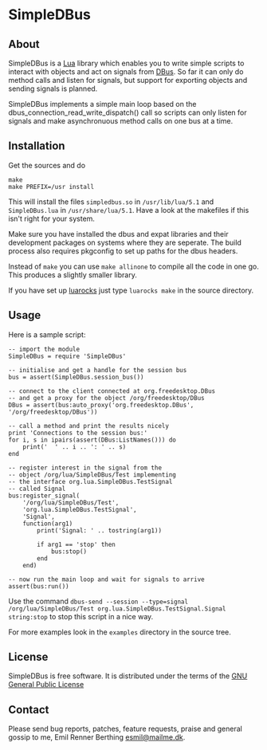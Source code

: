 SimpleDBus
==========


About
-----

SimpleDBus is a [Lua][1] library which enables you to write simple scripts to
interact with objects and act on signals from [DBus][2]. So far it can only do
method calls and listen for signals, but support for exporting objects and
sending signals is planned.

SimpleDBus implements a simple main loop based on the
dbus_connection_read_write_dispatch() call so scripts can only listen for
signals and make asynchronuous method calls on one bus at a time.

[1]: http://www.lua.org
[2]: http://dbus.freedesktop.org

Installation
------------

Get the sources and do

    make
    make PREFIX=/usr install

This will install the files `simpledbus.so` in `/usr/lib/lua/5.1` and
`SimpleDBus.lua` in `/usr/share/lua/5.1`. Have a look at the makefiles if this isn't right for your system.

Make sure you have installed the dbus and expat libraries and their development packages on systems where they are seperate. The build process also requires pkgconfig to set up paths for the dbus headers.

Instead of `make` you can use `make allinone` to compile all the code in one go.
This produces a slightly smaller library.

If you have set up [luarocks][3] just type `luarocks make` in the source
directory.

[3]: http://www.luarocks.org


Usage
-----

Here is a sample script:

    -- import the module
    SimpleDBus = require 'SimpleDBus'

    -- initialise and get a handle for the session bus
    bus = assert(SimpleDBus.session_bus())

    -- connect to the client connected at org.freedesktop.DBus
    -- and get a proxy for the object /org/freedesktop/DBus
    DBus = assert(bus:auto_proxy('org.freedesktop.DBus', '/org/freedesktop/DBus'))

    -- call a method and print the results nicely
    print 'Connections to the session bus:'
    for i, s in ipairs(assert(DBus:ListNames())) do
        print('  ' .. i .. ': ' .. s)
    end

    -- register interest in the signal from the
    -- object /org/lua/SimpleDBus/Test implementing
    -- the interface org.lua.SimpleDBus.TestSignal
    -- called Signal
    bus:register_signal(
        '/org/lua/SimpleDBus/Test',
        'org.lua.SimpleDBus.TestSignal',
        'Signal',
        function(arg1)
            print('Signal: ' .. tostring(arg1))

            if arg1 == 'stop' then
                bus:stop()
            end
        end)

    -- now run the main loop and wait for signals to arrive
    assert(bus:run())

Use the command `dbus-send --session --type=signal /org/lua/SimpleDBus/Test org.lua.SimpleDBus.TestSignal.Signal string:stop` to stop this script in a nice way.

For more examples look in the `examples` directory in the source tree.


License
-------

SimpleDBus is free software. It is distributed under the terms of the
[GNU General Public License][4]

[4]: http://www.fsf.org/licensing/licenses/gpl.html


Contact
-------

Please send bug reports, patches, feature requests, praise and general gossip
to me, Emil Renner Berthing <esmil@mailme.dk>.
